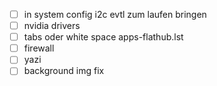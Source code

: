 - [ ] in system config i2c evtl zum laufen bringen
- [ ] nvidia drivers
- [ ] tabs oder white space apps-flathub.lst
- [ ] firewall
- [ ] yazi
- [ ] background img fix